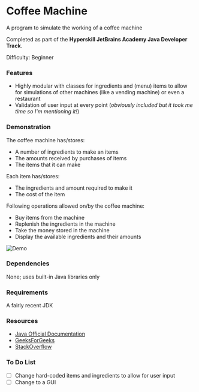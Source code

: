 # Coffee Machine

A program to simulate the working of a coffee machine

Completed as part of the **Hyperskill JetBrains Academy Java Developer Track**.

Difficulty: Beginner

### Features
* Highly modular with classes for ingredients and (menu) items to allow for simulations of other machines (like a vending machine) or even a restaurant
* Validation of user input at every point (*obviously included but it took me time so I'm mentioning it!*)

### Demonstration

The coffee machine has/stores:

* A number of ingredients to make an items
* The amounts received by purchases of items
* The items that it can make

Each item has/stores:

* The ingredients and amount required to make it
* The cost of the item

Following operations allowed on/by the coffee machine:

* Buy items from the machine
* Replenish the ingredients in the machine
* Take the money stored in the machine
* Display the available ingredients and their amounts

![Demo](https://drive.google.com/uc?export=view&id=11SdU6EQDoKpq73Im05HCGEaeczWjLiv_)

### Dependencies

None; uses built-in Java libraries only

### Requirements

A fairly recent JDK

### Resources

* [Java Official Documentation](https://docs.oracle.com/javase/8/docs/)
* [GeeksForGeeks](https://www.geeksforgeeks.org/)
* [StackOverflow](https://stackoverflow.com/)

### To Do List

- [ ] Change hard-coded items and ingredients to allow for user input
- [ ] Change to a GUI
